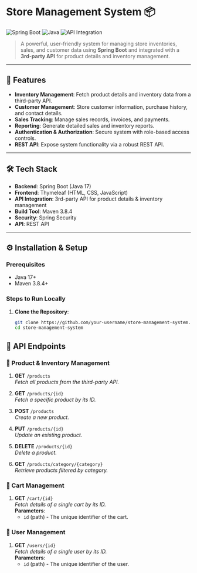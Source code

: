 # Store Management System 📦

![Spring Boot](https://img.shields.io/badge/SpringBoot-2.7.0-green) ![Java](https://img.shields.io/badge/Java-17-orange) ![API Integration](https://img.shields.io/badge/API-3rd--Party-blue)

> A powerful, user-friendly system for managing store inventories, sales, and customer data using **Spring Boot** and integrated with a **3rd-party API** for product details and inventory management.

---

## 🚀 Features

- **Inventory Management**: Fetch product details and inventory data from a third-party API.
- **Customer Management**: Store customer information, purchase history, and contact details.
- **Sales Tracking**: Manage sales records, invoices, and payments.
- **Reporting**: Generate detailed sales and inventory reports.
- **Authentication & Authorization**: Secure system with role-based access controls.
- **REST API**: Expose system functionality via a robust REST API.

---

## 🛠️ Tech Stack

- **Backend**: Spring Boot (Java 17)
- **Frontend**: Thymeleaf (HTML, CSS, JavaScript)
- **API Integration**: 3rd-party API for product details & inventory management
- **Build Tool**: Maven 3.8.4
- **Security**: Spring Security
- **API**: REST API

---

## ⚙️ Installation & Setup

### Prerequisites

- Java 17+
- Maven 3.8.4+

### Steps to Run Locally

1. **Clone the Repository**:
   ```bash
   git clone https://github.com/your-username/store-management-system.git
   cd store-management-system


## 📡 API Endpoints

### 🛒 Product & Inventory Management

1. **GET** `/products`  
   *Fetch all products from the third-party API.*

2. **GET** `/products/{id}`  
   *Fetch a specific product by its ID.*

3. **POST** `/products`  
   *Create a new product.*

4. **PUT** `/products/{id}`  
   *Update an existing product.*

5. **DELETE** `/products/{id}`  
   *Delete a product.*

6. **GET** `/products/category/{category}`  
   *Retrieve products filtered by category.*

### 🛒 Cart Management

1. **GET** `/cart/{id}`  
   *Fetch details of a single cart by its ID.*  
   **Parameters**:
   - `id` (path) - The unique identifier of the cart.  

### 🛒 User Management

1. **GET** `/users/{id}`  
   *Fetch details of a single user by its ID.*  
   **Parameters**:
   - `id` (path) - The unique identifier of the user.  
